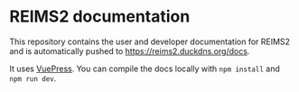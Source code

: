 # REIMS2 documentation

This repository contains the user and developer documentation for REIMS2 and is automatically pushed to https://reims2.duckdns.org/docs.

It uses [VuePress](https://vuepress.vuejs.org/). You can compile the docs locally with `npm install` and `npm run dev`.
